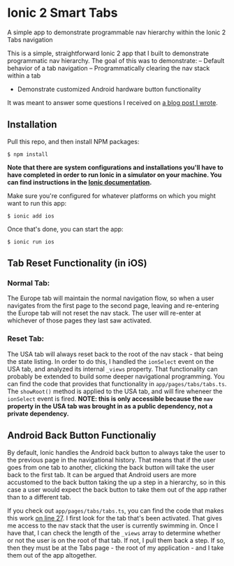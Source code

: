 # Ionic 2 Smart Tabs
A simple app to demonstrate programmable nav hierarchy within the Ionic 2 Tabs navigation

This is a simple, straightforward Ionic 2 app that I built to demonstrate programmatic nav hierarchy.  The goal of this was to demonstrate:
– Default behavior of a tab navigation
– Programmatically clearing the nav stack within a tab 
- Demonstrate customized Android hardware button functionality

It was meant to answer some questions I received on [a blog post I wrote](https://webcake.co/exploring-nav-hierarchy-in-the-ionic-2-tabs-page/).

## Installation

Pull this repo, and then install NPM packages:
```
$ npm install
```

**Note that there are system configurations and installations you'll have to have completed in order to run Ionic in a simulator on your machine.  You can find instructions in the [Ionic documentation](http://ionicframework.com/docs/v2/).**

Make sure you're configured for whatever platforms on which you might want to run this app:
```
$ ionic add ios
```

Once that's done, you can start the app:
```
$ ionic run ios
```

## Tab Reset Functionality (in iOS)

### Normal Tab:

The Europe tab will maintain the normal navigation flow, so when a user navigates from the first page to the second page, leaving and re-entering the Europe tab will not reset the nav stack.  The user will re-enter at whichever of those pages they last saw activated.

### Reset Tab:

The USA tab will always reset back to the root of the nav stack - that being the state listing.  In order to do this, I handled the <code>ionSelect</code> event on the USA tab, and analyzed its internal <code>_views</code> property.  That functionality can probably be extended to build some deeper navigational programming.  You can find the code that provides that functionality in <code>app/pages/tabs/tabs.ts</code>.  The `showRoot()` method is applied to the USA tab, and will fire wheneer the `ionSelect` event is fired.  **NOTE: this is only accessible because the `nav` property in the USA tab was brought in as a public dependency, not a private dependency.**  

## Android Back Button Functionaliy

By default, Ionic handles the Android back button to always take the user to the previous page in the navigational history.  That means that if the user goes from one tab to another, clicking the back button will take the user back to the first tab.  It can be argued that Android users are more accustomed to the back button taking the up a step in a hierarchy, so in this case a user would expect the back button to take them out of the app rather than to a different tab.

If you check out <code>app/pages/tabs/tabs.ts</code>, you can find the code that makes this work [on line 27](https://github.com/colinjlacy/ionic-2-smart-tabs/blob/master/app/pages/tabs/tabs.ts#L27).  I first look for the tab that's been activated.  That gives me access to the nav stack that the user is currently swimming in.  Once I have that, I can check the length of the `_views` array to determine whether or not the user is on the root of that tab.  If not, I pull them back a step.  If so, then they must be at the Tabs page - the root of my application - and I take them out of the app altogether.
